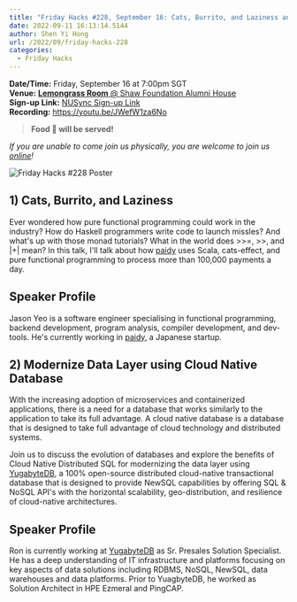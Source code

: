 ```yaml
---
title: "Friday Hacks #228, September 16: Cats, Burrito, and Laziness and Modernize Data Layer using Cloud Native Database"
date: 2022-09-11 16:13:14.5144
author: Shen Yi Hong
url: /2022/09/friday-hacks-228
categories:
  - Friday Hacks
---
```


**Date/Time:** Friday, September 16 at 7:00pm SGT<br />
**Venue:** [**Lemongrass Room** @ Shaw Foundation Alumni House](https://goo.gl/maps/V1U2CYeW4Ct6Hu6g9)<br />
**Sign-up Link:** [NUSync Sign-up Link](https://nus.campuslabs.com/engage/submitter/form/start/558036)<br />
**Recording:** https://youtu.be/JWefW1za6No

> **Food 🍕 will be served!**

_If you are unable to come join us physically, you are welcome to join us [online](https://nus-sg.zoom.us/j/83482473723?pwd=TW5nWitzRFlhOWdLaEVKYlVGMjJDdz09)!_

<img src="/img/2022/fh/228.jpg" alt="Friday Hacks #228 Poster" /><br />

## 1) Cats, Burrito, and Laziness

Ever wondered how pure functional programming could work in the industry? How do Haskell programmers write code to launch missles? And what's up with those monad tutorials? What in the world does >>=, >>, and |+| mean? In this talk, I'll talk about how [paidy](https://paidy.com/) uses Scala, cats-effect, and pure functional programming to process more than 100,000 payments a day.

## Speaker Profile

Jason Yeo is a software engineer specialising in functional programming, backend development, program analysis, compiler development, and dev-tools. He's currently working in [paidy](https://paidy.com/), a Japanese startup.

## 2) Modernize Data Layer using Cloud Native Database

With the increasing adoption of microservices and containerized applications, there is a need for a database that works similarly to the application to take its full advantage. A cloud native database is a database that is designed to take full advantage of cloud technology and distributed systems.

Join us to discuss the evolution of databases and explore the benefits of Cloud Native Distributed SQL for modernizing the data layer using [YugabyteDB](https://www.yugabyte.com/), a 100% open-source distributed cloud-native transactional database that is designed to provide NewSQL capabilities by offering SQL & NoSQL API's with the horizontal scalability, geo-distribution, and resilience of cloud-native architectures.

## Speaker Profile

Ron is currently working at [YugabyteDB](https://www.yugabyte.com/) as Sr. Presales Solution Specialist. He has a deep understanding of IT infrastructure and platforms focusing on key aspects of data solutions including RDBMS, NoSQL, NewSQL, data warehouses and data platforms. Prior to YuagbyteDB, he worked as Solution Architect in HPE Ezmeral and PingCAP.